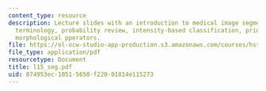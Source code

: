 ```yaml
---
content_type: resource
description: Lecture slides with an introduction to medical image segmentation, applications,
  terminology, probability review, intensity-based classification, prior models, and
  morphological pperators.
file: https://ol-ocw-studio-app-production.s3.amazonaws.com/courses/hst-582j-biomedical-signal-and-image-processing-spring-2007/074953ec10515650f22001814e115273_l15_seg.pdf
file_type: application/pdf
resourcetype: Document
title: l15_seg.pdf
uid: 074953ec-1051-5650-f220-01814e115273
---
```

